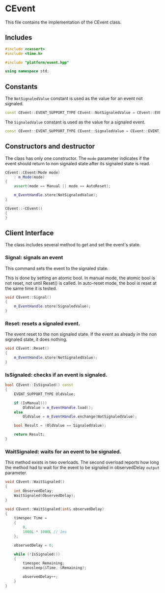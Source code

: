 # CEvent
This file contains the implementation of the CEvent class.

## Includes

````cpp
#include <cassert>
#include <time.h>

#include "platform/event.hpp"

using namespace std;
````

## Constants

The `NotSignaledValue` constant is used as the value for an event not signaled.

````cpp
const CEvent::EVENT_SUPPORT_TYPE CEvent::NotSignaledValue = CEvent::EVENT_SUPPORT_TYPE(false);
````

The `SignaledValue` constant is used as the value for a signaled event.

````cpp
const CEvent::EVENT_SUPPORT_TYPE CEvent::SignaledValue = CEvent::EVENT_SUPPORT_TYPE(true);
````

## Constructors and destructor

The class has only one constructor. The `mode` parameter indicates if the event should return to non signaled state after its signaled state is read.

````cpp
CEvent::CEvent(Mode mode)
    : m_Mode(mode)
{
	assert(mode == Manual || mode == AutoReset);

	m_EventHandle.store(NotSignaledValue);
}

CEvent::~CEvent()
{
}
````

## Client Interface

The class includes several method to get and set the event's state.

### Signal: signals an event

This command sets the event to the signaled state.

This is done by setting an atomic bool. In manual mode, the atomic bool is not reset, not until Reset() is called. In auto-reset mode, the bool is reset at the same time it is tested.

````cpp
void CEvent::Signal()
{
	m_EventHandle.store(SignaledValue);
}
````

### Reset: resets a signaled event.

The event reset to the non signaled state. If the event as already in the non signaled state, it does nothing.

````cpp
void CEvent::Reset()
{
    m_EventHandle.store(NotSignaledValue);
}
````

### IsSignaled: checks if an event is signaled.

````cpp
bool CEvent::IsSignaled() const
{
    EVENT_SUPPORT_TYPE OldValue;

	if (IsManual())
        OldValue = m_EventHandle.load();
	else
        OldValue = m_EventHandle.exchange(NotSignaledValue);

    bool Result = (OldValue == SignaledValue);

    return Result;
}
````

### WaitSignaled: waits for an event to be signaled.

This method exists in two overloads. The second overload reports how long the method had to wait for the event to be signaled in observedDelay `output` parameter.

````cpp
void CEvent::WaitSignaled()
{
    int ObservedDelay;
    WaitSignaled(ObservedDelay);
}

void CEvent::WaitSignaled(int& observedDelay)
{
    timespec Time =
    {
        0,
        1000L * 1000L // 1ms
    };

    observedDelay = 0;

    while (!IsSignaled())
    {
        timespec Remaining;
        nanosleep(&Time, &Remaining);

        observedDelay++;
    }
}
````
